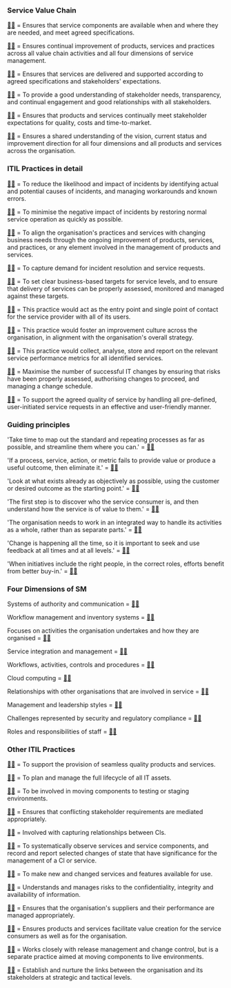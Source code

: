 ### Service Value Chain
[:man_shrugging:](/answers/ObtainBuild.md) = Ensures that service components are available when and where they are needed, and meet agreed specifications.

[:man_shrugging:](/answers/Improve.md) = Ensures continual improvement of products, services and practices across all value chain activities and all four dimensions of service management.

[:man_shrugging:](/answers/DeliverAndSupport.md) = Ensures that services are delivered and supported according to agreed specifications and stakeholders' expectations.

[:man_shrugging:](/answers/Engage.md) = To provide a good understanding of stakeholder needs, transparency, and continual engagement and good relationships with all stakeholders.

[:man_shrugging:](/answers/DesignAndTransition.md) = Ensures that products and services continually meet stakeholder expectations for quality, costs and time-to-market.

[:man_shrugging:](/answers/Plan.md) = Ensures a shared understanding of the vision, current status and improvement direction for all four dimensions and all products and services across the organisation.

### ITIL Practices in detail
[:man_shrugging:](/answers/ProblemManagement.md) = To reduce the likelihood and impact of incidents by identifying actual and potential causes of incidents, and managing workarounds and known errors.

[:man_shrugging:](/answers/IncidentManagement.md) = To minimise the negative impact of incidents by restoring normal service operation as quickly as possible.

[:man_shrugging:](/answers/ContinualImprovement.md) = To align the organisation's practices and services with changing business needs through the ongoing improvement of products, services, and practices, or any element involved in the management of products and services.

[:man_shrugging:](/answers/ServiceDesk.md) = To capture demand for incident resolution and service requests.

[:man_shrugging:](/answers/ServiceLevelManagement.md) = To set clear business-based targets for service levels, and to ensure that delivery of services can be properly assessed, monitored and managed against these targets.

[:man_shrugging:](/answers/ServiceDesk.md) = This practice would act as the entry point and single point of contact for the service provider with all of its users.

[:man_shrugging:](/answers/ContinualImprovement.md) = This practice would foster an improvement culture across the organisation, in alignment with the organisation's overall strategy.

[:man_shrugging:](/answers/ServiceLevelManagement.md) = This practice would collect, analyse, store and report on the relevant service performance metrics for all identified services.

[:man_shrugging:](/answers/ChangeEnablement.md) = Maximise the number of successful IT changes by ensuring that risks have been properly assessed, authorising changes to proceed, and managing a change schedule.

[:man_shrugging:](/answers/ServiceRequestManagement.md) = To support the agreed quality of service by handling all pre-defined, user-initiated service requests in an effective and user-friendly manner.

### Guiding principles
'Take time to map out the standard and repeating processes as far as possible, and streamline them where you can.' = [:man_shrugging:](/answers/OptimiseAndAutomate.md)

'If a process, service, action, or metric fails to provide value or produce a useful outcome, then eliminate it.' = [:man_shrugging:](/answers/KeepItSimpleAndPractical.md)

'Look at what exists already as objectively as possible, using the customer or desired outcome as the starting point.' = [:man_shrugging:](/answers/StartWhereYouAre.md)

'The first step is to discover who the service consumer is, and then understand how the service is of value to them.' = [:man_shrugging:](/answers/FocusOnValue.md)

'The organisation needs to work in an integrated way to handle its activities as a whole, rather than as separate parts.' = [:man_shrugging:](/answers/ThinkAndWorkHolistically.md)

'Change is happening all the time, so it is important to seek and use feedback at all times and at all levels.' = [:man_shrugging:](/answers/ProgressIterativelyWithFeedback.md)

'When initiatives include the right people, in the correct roles, efforts benefit from better buy-in.' = [:man_shrugging:](/answers/CollaborateAndPromoteVisibility.md)

### Four Dimensions of SM
Systems of authority and communication = [:man_shrugging:](/answers/OrganisationsAndPeople.md)

Workflow management and inventory systems = [:man_shrugging:](/answers/InformationAndTechnology.md)

Focuses on activities the organisation undertakes and how they are organised = [:man_shrugging:](/answers/ValueStreamsAndProcesses.md)

Service integration and management = [:man_shrugging:](/answers/PartnersAndSuppliers.md)

Workflows, activities, controls and procedures = [:man_shrugging:](/answers/ValueStreamsAndProcesses.md)

Cloud computing = [:man_shrugging:](/answers/InformationAndTechnology.md)

Relationships with other organisations that are involved in service = [:man_shrugging:](/answers/PartnersAndSuppliers.md)

Management and leadership styles = [:man_shrugging:](/answers/OrganisationsAndPeople.md)

Challenges represented by security and regulatory compliance = [:man_shrugging:](/answers/InformationAndTechnology.md)

Roles and responsibilities of staff = [:man_shrugging:](/answers/OrganisationsAndPeople.md)

### Other ITIL Practices
[:man_shrugging:](/answers/SupplierManagement.md) = To support the provision of seamless quality products and services.

[:man_shrugging:](/answers/ITAssetManagement.md) = To plan and manage the full lifecycle of all IT assets.

[:man_shrugging:](/answers/DeploymentManagement.md) = To be involved in moving components to testing or staging environments.

[:man_shrugging:](/answers/RelationshipManagement.md) = Ensures that conflicting stakeholder requirements are mediated appropriately.

[:man_shrugging:](/answers/ServiceConfigurationManagement.md) = Involved with capturing relationships between Cls.

[:man_shrugging:](/answers/MonitoringAndEventManagement.md) = To systematically observe services and service components, and record and report selected changes of state that have significance for the management of a Cl or service.

[:man_shrugging:](/answers/ReleaseManagement.md) = To make new and changed services and features available for use.

[:man_shrugging:](/answers/InformationSecurityManagement.md) = Understands and manages risks to the confidentiality, integrity and availability of information.

[:man_shrugging:](/answers/SupplierManagement.md) = Ensures that the organisation's suppliers and their performance are managed appropriately.

[:man_shrugging:](/answers/RelationshipManagement.md) = Ensures products and services facilitate value creation for the service consumers as well as for the organisation.

[:man_shrugging:](/answers/DeploymentManagement.md) = Works closely with release management and change control, but is a separate practice aimed at moving components to live environments.

[:man_shrugging:](/answers/RelationshipManagement.md) = Establish and nurture the links between the organisation and its stakeholders at strategic and tactical levels.
